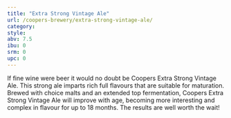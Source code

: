 ```yaml
---
title: "Extra Strong Vintage Ale"
url: /coopers-brewery/extra-strong-vintage-ale/
category: 
style: 
abv: 7.5
ibu: 0
srm: 0
upc: 0
---
```

If fine wine were beer it would no doubt be Coopers Extra Strong Vintage Ale. This strong ale imparts rich full flavours that are suitable for maturation. Brewed with choice malts and an extended top fermentation, Coopers Extra Strong Vintage Ale will improve with age, becoming more interesting and complex in flavour for up to 18 months. The results are well worth the wait!
